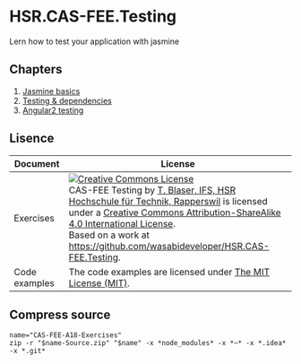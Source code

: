 # HSR.CAS-FEE.Testing
Lern how to test your application with jasmine


## Chapters

1. [Jasmine basics](./basics/README.md)
2. [Testing & dependencies](./dependencies/README.md)
3. [Angular2 testing](./angular/README.md)


## Lisence

| Document | License |
| --- | --- |
| Exercises | <a rel="license" href="http://creativecommons.org/licenses/by-sa/4.0/"><img alt="Creative Commons License" style="border-width:0" src="https://i.creativecommons.org/l/by-sa/4.0/88x31.png" /></a><br /><span xmlns:dct="http://purl.org/dc/terms/" property="dct:title">CAS-FEE Testing</span> by <a xmlns:cc="http://creativecommons.org/ns#" href="www.ifs.hsr.ch" property="cc:attributionName" rel="cc:attributionURL"> T. Blaser, IFS, HSR Hochschule für Technik, Rapperswil</a> is licensed under a <a rel="license" href="http://creativecommons.org/licenses/by-sa/4.0/">Creative Commons Attribution-ShareAlike 4.0 International License</a>. <br />Based on a work at<a xmlns:dct="http://purl.org/dc/terms/" href="https://github.com/wasabideveloper/HSR.CAS-FEE.Testing" rel="dct:source">    https://github.com/wasabideveloper/HSR.CAS-FEE.Testing</a>. |
| Code examples | The code examples are licensed under [The MIT License (MIT)](./LICENSE). |


## Compress source

```shell
name="CAS-FEE-A18-Exercises"
zip -r "$name-Source.zip" "$name" -x *node_modules* -x *~* -x *.idea* -x *.git*
```
